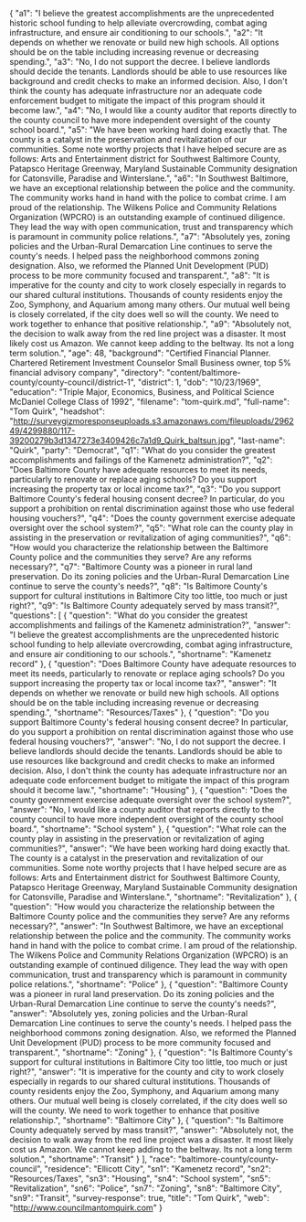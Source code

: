 {
  "a1": "I believe the greatest accomplishments are the unprecedented historic school funding to help alleviate overcrowding, combat aging infrastructure, and ensure air conditioning to our schools.",
  "a2": "It depends on whether we renovate or build new high schools.  All options should be on the table including increasing revenue or decreasing spending.",
  "a3": "No, I do not support the decree. I believe landlords should decide the tenants. Landlords should be able to use resources like background and credit checks to make an informed decision. Also, I don't think the county has adequate infrastructure nor an adequate code enforcement budget to mitigate the impact of this program should it become law.",
  "a4": "No, I would like a county auditor that reports directly to the county council to have more independent oversight of the county school board.",
  "a5": "We have been working hard doing exactly that. The county is a catalyst in the preservation and revitalization of our communities. Some note worthy projects that I have helped secure are as follows: Arts and Entertainment district for Southwest Baltimore County, Patapsco Heritage Greenway, Maryland Sustainable Community designation for Catonsville, Paradise and Winterslane.",
  "a6": "In Southwest Baltimore, we have an exceptional relationship between the police and the community. The community works hand in hand with the police to combat crime. I am proud of the relationship. The Wilkens Police and Community Relations Organization (WPCRO) is an outstanding example of continued diligence. They lead the way with open communication, trust and transparency which is paramount in community police relations.",
  "a7": "Absolutely yes, zoning policies and the Urban-Rural Demarcation Line continues to serve the county's needs. I helped pass the neighborhood commons zoning designation. Also, we reformed the Planned Unit Development (PUD) process to be more community focused and transparent.",
  "a8": "It is imperative for the county and city to work closely especially in regards to our shared cultural institutions. Thousands of county residents enjoy the Zoo, Symphony, and Aquarium among many others. Our mutual well being is closely correlated, if the city does well so will the county. We need to work together to enhance that positive relationship.",
  "a9": "Absolutely not, the decision to walk away from the red line project was a disaster. It most likely cost us Amazon. We cannot keep adding to the beltway. Its not a long term solution.",
  "age": 48,
  "background": "Certified Financial Planner.  Chartered Retirement Investment Counselor  Small Business owner, top 5% financial advisory company",
  "directory": "content/baltimore-county/county-council/district-1",
  "district": 1,
  "dob": "10/23/1969",
  "education": "Triple Major, Economics, Business, and Political Science  McDaniel College  Class of 1992",
  "filename": "tom-quirk.md",
  "full-name": "Tom Quirk",
  "headshot": "http://surveygizmoresponseuploads.s3.amazonaws.com/fileuploads/296249/4299880/117-39200279b3d1347273e3409426c7a1d9_Quirk_baltsun.jpg",
  "last-name": "Quirk",
  "party": "Democrat",
  "q1": "What do you consider the greatest accomplishments and failings of the Kamenetz administration?",
  "q2": "Does Baltimore County have adequate resources to meet its needs, particularly to renovate or replace aging schools? Do you support increasing the property tax or local income tax?",
  "q3": "Do you support Baltimore County's federal housing consent decree? In particular, do you support a prohibition on rental discrimination against those who use federal housing vouchers?",
  "q4": "Does the county government exercise adequate oversight over the school system?",
  "q5": "What role can the county play in assisting in the preservation or revitalization of aging communities?",
  "q6": "How would you characterize the relationship between the Baltimore County police and the communities they serve? Are any reforms necessary?",
  "q7": "Baltimore County was a pioneer in rural land preservation. Do its zoning policies and the Urban-Rural Demarcation Line continue to serve the county's needs?",
  "q8": "Is Baltimore County's support for cultural institutions in Baltimore City too little, too much or just right?",
  "q9": "Is Baltimore County adequately served by mass transit?",
  "questions": [
    {
      "question": "What do you consider the greatest accomplishments and failings of the Kamenetz administration?",
      "answer": "I believe the greatest accomplishments are the unprecedented historic school funding to help alleviate overcrowding, combat aging infrastructure, and ensure air conditioning to our schools.",
      "shortname": "Kamenetz record"
    },
    {
      "question": "Does Baltimore County have adequate resources to meet its needs, particularly to renovate or replace aging schools? Do you support increasing the property tax or local income tax?",
      "answer": "It depends on whether we renovate or build new high schools.  All options should be on the table including increasing revenue or decreasing spending.",
      "shortname": "Resources/Taxes"
    },
    {
      "question": "Do you support Baltimore County's federal housing consent decree? In particular, do you support a prohibition on rental discrimination against those who use federal housing vouchers?",
      "answer": "No, I do not support the decree. I believe landlords should decide the tenants. Landlords should be able to use resources like background and credit checks to make an informed decision. Also, I don't think the county has adequate infrastructure nor an adequate code enforcement budget to mitigate the impact of this program should it become law.",
      "shortname": "Housing"
    },
    {
      "question": "Does the county government exercise adequate oversight over the school system?",
      "answer": "No, I would like a county auditor that reports directly to the county council to have more independent oversight of the county school board.",
      "shortname": "School system"
    },
    {
      "question": "What role can the county play in assisting in the preservation or revitalization of aging communities?",
      "answer": "We have been working hard doing exactly that. The county is a catalyst in the preservation and revitalization of our communities. Some note worthy projects that I have helped secure are as follows: Arts and Entertainment district for Southwest Baltimore County, Patapsco Heritage Greenway, Maryland Sustainable Community designation for Catonsville, Paradise and Winterslane.",
      "shortname": "Revitalization"
    },
    {
      "question": "How would you characterize the relationship between the Baltimore County police and the communities they serve? Are any reforms necessary?",
      "answer": "In Southwest Baltimore, we have an exceptional relationship between the police and the community. The community works hand in hand with the police to combat crime. I am proud of the relationship. The Wilkens Police and Community Relations Organization (WPCRO) is an outstanding example of continued diligence. They lead the way with open communication, trust and transparency which is paramount in community police relations.",
      "shortname": "Police"
    },
    {
      "question": "Baltimore County was a pioneer in rural land preservation. Do its zoning policies and the Urban-Rural Demarcation Line continue to serve the county's needs?",
      "answer": "Absolutely yes, zoning policies and the Urban-Rural Demarcation Line continues to serve the county's needs. I helped pass the neighborhood commons zoning designation. Also, we reformed the Planned Unit Development (PUD) process to be more community focused and transparent.",
      "shortname": "Zoning"
    },
    {
      "question": "Is Baltimore County's support for cultural institutions in Baltimore City too little, too much or just right?",
      "answer": "It is imperative for the county and city to work closely especially in regards to our shared cultural institutions. Thousands of county residents enjoy the Zoo, Symphony, and Aquarium among many others. Our mutual well being is closely correlated, if the city does well so will the county. We need to work together to enhance that positive relationship.",
      "shortname": "Baltimore City"
    },
    {
      "question": "Is Baltimore County adequately served by mass transit?",
      "answer": "Absolutely not, the decision to walk away from the red line project was a disaster. It most likely cost us Amazon. We cannot keep adding to the beltway. Its not a long term solution.",
      "shortname": "Transit"
    }
  ],
  "race": "baltimore-county/county-council",
  "residence": "Ellicott City",
  "sn1": "Kamenetz record",
  "sn2": "Resources/Taxes",
  "sn3": "Housing",
  "sn4": "School system",
  "sn5": "Revitalization",
  "sn6": "Police",
  "sn7": "Zoning",
  "sn8": "Baltimore City",
  "sn9": "Transit",
  "survey-response": true,
  "title": "Tom Quirk",
  "web": "http://www.councilmantomquirk.com"
}
